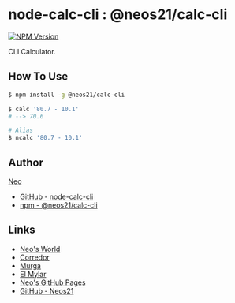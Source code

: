 # node-calc-cli : @neos21/calc-cli

[![NPM Version](https://img.shields.io/npm/v/@neos21/calc-cli.svg)](https://www.npmjs.com/package/@neos21/calc-cli)

CLI Calculator.


## How To Use

```sh
$ npm install -g @neos21/calc-cli

$ calc '80.7 - 10.1'
# --> 70.6

# Alias
$ ncalc '80.7 - 10.1'
```


## Author

[Neo](http://neo.s21.xrea.com/)

- [GitHub - node-calc-cli](https://github.com/Neos21/node-calc-cli)
- [npm - @neos21/calc-cli](https://www.npmjs.com/package/@neos21/calc-cli)


## Links

- [Neo's World](http://neo.s21.xrea.com/)
- [Corredor](https://neos21.hatenablog.com/)
- [Murga](https://neos21.hatenablog.jp/)
- [El Mylar](https://neos21.hateblo.jp/)
- [Neo's GitHub Pages](https://neos21.github.io/)
- [GitHub - Neos21](https://github.com/Neos21/)
